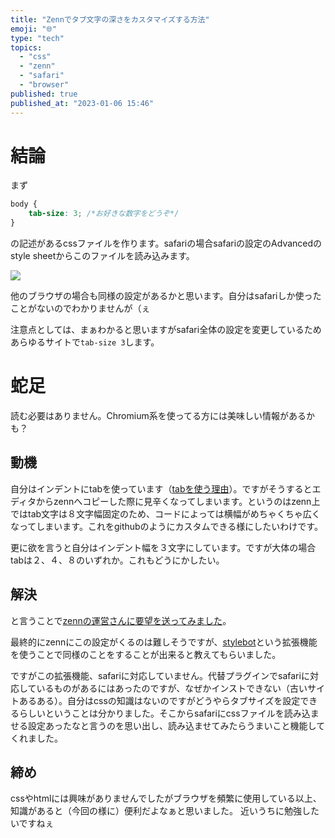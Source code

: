 ```yaml
---
title: "Zennでタブ文字の深さをカスタマイズする方法"
emoji: "🌐"
type: "tech"
topics:
  - "css"
  - "zenn"
  - "safari"
  - "browser"
published: true
published_at: "2023-01-06 15:46"
---
```


# 結論

まず

```css
body {
	tab-size: 3; /*お好きな数字をどうぞ*/
}
```

の記述があるcssファイルを作ります。safariの場合safariの設定のAdvancedのstyle sheetからこのファイルを読み込みます。

![](https://storage.googleapis.com/zenn-user-upload/8d6e50a7c65e-20230106.jpeg)

他のブラウザの場合も同様の設定があるかと思います。自分はsafariしか使ったことがないのでわかりませんが（ぇ

注意点としては、まぁわかると思いますがsafari全体の設定を変更しているためあらゆるサイトで`tab-size 3`します。

# 蛇足

読む必要はありません。Chromium系を使ってる方には美味しい情報があるかも？

## 動機

自分はインデントにtabを使っています（[tabを使う理由](https://zenn.dev/cp_r/articles/de8dd526aabd21)）。ですがそうするとエディタからzennへコピーした際に見辛くなってしまいます。というのはzenn上ではtab文字は８文字幅固定のため、コードによっては横幅がめちゃくちゃ広くなってしまいます。これをgithubのようにカスタムできる様にしたいわけです。

更に欲を言うと自分はインデント幅を３文字にしています。ですが大体の場合tabは２、４、８のいずれか。これもどうにかしたい。

## 解決

と言うことで[zennの運営さんに要望を送ってみました](https://github.com/zenn-dev/zenn-community/issues/484)。

最終的にzennにこの設定がくるのは難しそうですが、[stylebot](https://chrome.google.com/webstore/detail/stylebot/oiaejidbmkiecgbjeifoejpgmdaleoha?hl=en)という拡張機能を使うことで同様のことをすることが出来ると教えてもらいました。

ですがこの拡張機能、safariに対応していません。代替プラグインでsafariに対応しているものがあるにはあったのですが、なぜかインストできない（古いサイトあるある）。自分はcssの知識はないのですがどうやらタブサイズを設定できるらしいということは分かりました。そこからsafariにcssファイルを読み込ませる設定あったなと言うのを思い出し、読み込ませてみたらうまいこと機能してくれました。

## 締め

cssやhtmlには興味がありませんでしたがブラウザを頻繁に使用している以上、知識があると（今回の様に）便利だよなぁと思いました。
近いうちに勉強したいですねぇ